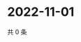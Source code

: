 # 2022-11-01

共 0 条

<!-- BEGIN WEIBO -->
<!-- 最后更新时间 Tue Nov 01 2022 19:01:43 GMT+0800 (China Standard Time) -->

<!-- END WEIBO -->
